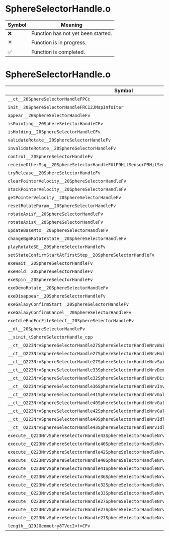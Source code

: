 # SphereSelectorHandle.o
| Symbol | Meaning 
| ------------- | ------------- 
| :x: | Function has not yet been started. 
| :eight_pointed_black_star: | Function is in progress. 
| :white_check_mark: | Function is completed. 


# SphereSelectorHandle.o
| Symbol | Decompiled? |
| ------------- | ------------- |
| `__ct__20SphereSelectorHandleFPCc` | :x: |
| `init__20SphereSelectorHandleFRC12JMapInfoIter` | :x: |
| `appear__20SphereSelectorHandleFv` | :x: |
| `isPointing__20SphereSelectorHandleCFv` | :x: |
| `isHolding__20SphereSelectorHandleCFv` | :x: |
| `validateRotate__20SphereSelectorHandleFv` | :x: |
| `invalidateRotate__20SphereSelectorHandleFv` | :x: |
| `control__20SphereSelectorHandleFv` | :x: |
| `receiveOtherMsg__20SphereSelectorHandleFUlP9HitSensorP9HitSensor` | :x: |
| `tryRelease__20SphereSelectorHandleFv` | :x: |
| `clearPointerVelocity__20SphereSelectorHandleFv` | :x: |
| `stackPointerVelocity__20SphereSelectorHandleFv` | :x: |
| `getPointerVelocity__20SphereSelectorHandleFv` | :x: |
| `resetRotateParam__20SphereSelectorHandleFv` | :x: |
| `rotateAxisY__20SphereSelectorHandleFv` | :x: |
| `rotateAxisX__20SphereSelectorHandleFv` | :x: |
| `updateBaseMtx__20SphereSelectorHandleFv` | :x: |
| `changeBgmRotateState__20SphereSelectorHandleFv` | :x: |
| `playRotateSE__20SphereSelectorHandleFv` | :x: |
| `setStateConfirmStartAtFirstStep__20SphereSelectorHandleFv` | :x: |
| `exeWait__20SphereSelectorHandleFv` | :x: |
| `exeHold__20SphereSelectorHandleFv` | :x: |
| `exeSpin__20SphereSelectorHandleFv` | :x: |
| `exeDemoRotate__20SphereSelectorHandleFv` | :x: |
| `exeDisappear__20SphereSelectorHandleFv` | :x: |
| `exeGalaxyConfirmStart__20SphereSelectorHandleFv` | :x: |
| `exeGalaxyConfirmCancel__20SphereSelectorHandleFv` | :x: |
| `exeIdleEndForFileSelect__20SphereSelectorHandleFv` | :x: |
| `__dt__20SphereSelectorHandleFv` | :x: |
| `__sinit_\SphereSelectorHandle_cpp` | :x: |
| `__ct__Q223NrvSphereSelectorHandle27SphereSelectorHandleNrvWaitFv` | :x: |
| `__ct__Q223NrvSphereSelectorHandle27SphereSelectorHandleNrvHoldFv` | :x: |
| `__ct__Q223NrvSphereSelectorHandle27SphereSelectorHandleNrvSpinFv` | :x: |
| `__ct__Q223NrvSphereSelectorHandle33SphereSelectorHandleNrvDemoRotateFv` | :x: |
| `__ct__Q223NrvSphereSelectorHandle32SphereSelectorHandleNrvDisappearFv` | :x: |
| `__ct__Q223NrvSphereSelectorHandle36SphereSelectorHandleNrvInvalidRotateFv` | :x: |
| `__ct__Q223NrvSphereSelectorHandle41SphereSelectorHandleNrvGalaxyConfirmStartFv` | :x: |
| `__ct__Q223NrvSphereSelectorHandle40SphereSelectorHandleNrvGalaxyConfirmWaitFv` | :x: |
| `__ct__Q223NrvSphereSelectorHandle42SphereSelectorHandleNrvGalaxyConfirmCancelFv` | :x: |
| `__ct__Q223NrvSphereSelectorHandle40SphereSelectorHandleNrvIdleForFileSelectFv` | :x: |
| `__ct__Q223NrvSphereSelectorHandle43SphereSelectorHandleNrvIdleEndForFileSelectFv` | :x: |
| `execute__Q223NrvSphereSelectorHandle43SphereSelectorHandleNrvIdleEndForFileSelectCFP5Spine` | :x: |
| `execute__Q223NrvSphereSelectorHandle40SphereSelectorHandleNrvIdleForFileSelectCFP5Spine` | :x: |
| `execute__Q223NrvSphereSelectorHandle42SphereSelectorHandleNrvGalaxyConfirmCancelCFP5Spine` | :x: |
| `execute__Q223NrvSphereSelectorHandle40SphereSelectorHandleNrvGalaxyConfirmWaitCFP5Spine` | :x: |
| `execute__Q223NrvSphereSelectorHandle41SphereSelectorHandleNrvGalaxyConfirmStartCFP5Spine` | :x: |
| `execute__Q223NrvSphereSelectorHandle36SphereSelectorHandleNrvInvalidRotateCFP5Spine` | :x: |
| `execute__Q223NrvSphereSelectorHandle32SphereSelectorHandleNrvDisappearCFP5Spine` | :x: |
| `execute__Q223NrvSphereSelectorHandle33SphereSelectorHandleNrvDemoRotateCFP5Spine` | :x: |
| `execute__Q223NrvSphereSelectorHandle27SphereSelectorHandleNrvSpinCFP5Spine` | :x: |
| `execute__Q223NrvSphereSelectorHandle27SphereSelectorHandleNrvHoldCFP5Spine` | :x: |
| `execute__Q223NrvSphereSelectorHandle27SphereSelectorHandleNrvWaitCFP5Spine` | :x: |
| `length__Q29JGeometry8TVec2<f>CFv` | :x: |

